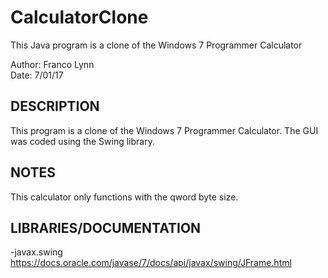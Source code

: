 # CalculatorClone
This Java program is a clone of the Windows 7 Programmer Calculator

Author: Franco Lynn  
Date:   7/01/17

DESCRIPTION
-----------
This program is a clone of the Windows 7 Programmer Calculator. The GUI was coded using the Swing library.  

NOTES
-----
This calculator only functions with the qword byte size.  

LIBRARIES/DOCUMENTATION
-----------------------
-javax.swing  
 https://docs.oracle.com/javase/7/docs/api/javax/swing/JFrame.html
